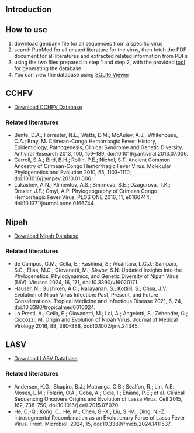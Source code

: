 ## Introduction

## How to use

1. download genbank file for all sequences from a specific virus
2. search PubMed for all related literature for the virus, then fetch the PDF document for all literatures and extracted related information from PDFs
3. using the two files prepared in step 1 and step 2, with the provided [tool](https://github.com/hivdb/GenBankRefs) for generating the database.
4. You can view the database using [SQLite Viewer](https://inloop.github.io/sqlite-viewer)

## CCHFV

- [Download CCHFV Database](https://github.com/hivdb/GenBankRefs/releases/latest/download/CCHF.db)

### Related literatures

- Bente, D.A.; Forrester, N.L.; Watts, D.M.; McAuley, A.J.; Whitehouse, C.A.; Bray, M. Crimean-Congo Hemorrhagic Fever: History, Epidemiology, Pathogenesis, Clinical Syndrome and Genetic Diversity. Antiviral Research 2013, 100, 159–189, doi:10.1016/j.antiviral.2013.07.006.
- Carroll, S.A.; Bird, B.H.; Rollin, P.E.; Nichol, S.T. Ancient Common Ancestry of Crimean-Congo Hemorrhagic Fever Virus. Molecular Phylogenetics and Evolution 2010, 55, 1103–1110, doi:10.1016/j.ympev.2010.01.006.
- Lukashev, A.N.; Klimentov, A.S.; Smirnova, S.E.; Dzagurova, T.K.; Drexler, J.F.; Gmyl, A.P. Phylogeography of Crimean Congo Hemorrhagic Fever Virus. PLOS ONE 2016, 11, e0166744, doi:10.1371/journal.pone.0166744.


## Nipah

- [Download Nipah Database](https://github.com/hivdb/GenBankRefs/releases/latest/download/Nipah.db)


### Related literatures


-  de Campos, G.M.; Cella, E.; Kashima, S.; Alcântara, L.C.J.; Sampaio, S.C.; Elias, M.C.; Giovanetti, M.; Slavov, S.N. Updated Insights into the Phylogenetics, Phylodynamics, and Genetic Diversity of Nipah Virus (NiV). Viruses 2024, 16, 171, doi:10.3390/v16020171.
-  Hauser, N.; Gushiken, A.C.; Narayanan, S.; Kottilil, S.; Chua, J.V. Evolution of Nipah Virus Infection: Past, Present, and Future Considerations. Tropical Medicine and Infectious Disease 2021, 6, 24, doi:10.3390/tropicalmed6010024.
-  Lo Presti, A.; Cella, E.; Giovanetti, M.; Lai, A.; Angeletti, S.; Zehender, G.; Ciccozzi, M. Origin and Evolution of Nipah Virus. Journal of Medical Virology 2016, 88, 380–388, doi:10.1002/jmv.24345.



## LASV

- [Download LASV Database](https://github.com/hivdb/GenBankRefs/releases/latest/download/Lassa.db)



### Related literatures

-  Andersen, K.G.; Shapiro, B.J.; Matranga, C.B.; Sealfon, R.; Lin, A.E.; Moses, L.M.; Folarin, O.A.; Goba, A.; Odia, I.; Ehiane, P.E.; et al. Clinical Sequencing Uncovers Origins and Evolution of Lassa Virus. Cell 2015, 162, 738–750, doi:10.1016/j.cell.2015.07.020.
-  He, C.-Q.; Kong, C.; He, M.; Chen, G.-X.; Liu, S.-M.; Ding, N.-Z. Intrasegmental Recombination as an Evolutionary Force of Lassa Fever Virus. Front. Microbiol. 2024, 15, doi:10.3389/fmicb.2024.1411537.

